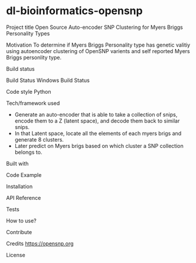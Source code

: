 # dl-bioinformatics-opensnp
 
Project title
Open Source Auto-encoder SNP Clustering for Myers Briggs Personality Types

Motivation
To determine if Myers Briggs Personality type has genetic valitiy using autoencoder clustering of OpenSNP varients and self reported Myers Briggs personlity type.        

Build status

Build Status Windows Build Status

Code style
Python 


Tech/framework used

* Generate an auto-encoder that is able to take a collection of snips, encode them to a Z (latent space), and decode them back to similar snips.
* In that Latent space, locate all the elements of each myers brigs and generate 8 clusters.
* Later predict on Myers brigs based on which cluster a SNP collection belongs to.

Built with


Code Example


Installation


API Reference


Tests


How to use?

Contribute


Credits
https://opensnp.org

License
